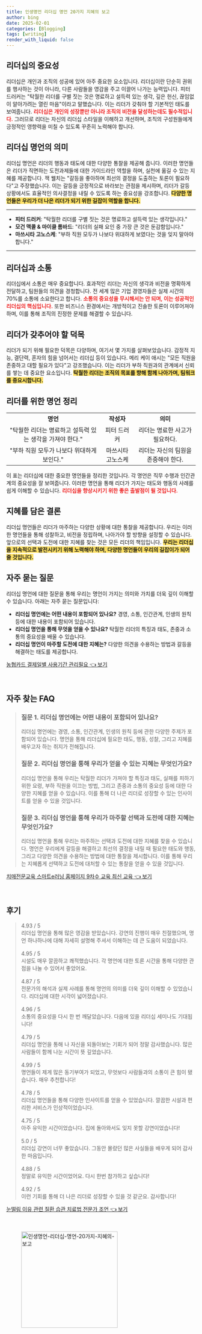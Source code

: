 ```yaml
---
title: 인생명언 리더십 명언 20가지 지혜의 보고
author: bing
date: 2025-02-01
categories: [Blogging]
tags: [writing]
render_with_liquid: false
---
```



<h2 id='리더십의 중요성'>리더십의 중요성</h2>

<p>리더십은 개인과 조직의 성공에 있어 아주 중요한 요소입니다. 리더십이란 단순히 권위를 행사하는 것이 아니라, 다른 사람들을 영감을 주고 이끌어 나가는 능력입니다. 피터 드러커는 "탁월한 리더를 구별 짓는 것은 명료하고 설득력 있는 생각, 깊은 헌신, 끊임없이 알아가려는 열린 마음"이라고 말했습니다. 이는 리더가 갖춰야 할 기본적인 태도를 보여줍니다. <b><span style="color: #ee2323;">리더십은 개인의 성장뿐만 아니라 조직의 비전을 달성하는데도 필수적입니다.</span></b> 그러므로 리더는 자신의 리더십 스타일을 이해하고 개선하며, 조직의 구성원들에게 긍정적인 영향력을 미칠 수 있도록 꾸준히 노력해야 합니다.</p>

<h2 id='리더십 명언의 의미'>리더십 명언의 의미</h2>

<p>리더십 명언은 리더의 행동과 태도에 대한 다양한 통찰을 제공해 줍니다. 이러한 명언들은 리더가 직면하는 도전과제들에 대한 가이드라인 역할을 하며, 실천에 옮길 수 있는 지혜를 제공합니다. 잭 웰치는 "갈등을 좋아하며 최선의 결정을 도출하는 토론이 필요하다"고 주장했습니다. 이는 갈등을 긍정적으로 바라보는 관점을 제시하며, 리더가 갈등 상황에서도 효율적인 의사결정을 내릴 수 있도록 하는 중요성을 강조합니다. <b><span style="background-color: #ffe066;">다양한 명언들은 우리가 더 나은 리더가 되기 위한 길잡이 역할을 합니다.</span></b></p>

<hr />

<ul>
    <li><b>피터 드러커</b>: "탁월한 리더를 구별 짓는 것은 명료하고 설득력 있는 생각입니다."</li>
    <li><b>모건 맥콜 & 마이클 롬바드</b>: "리더의 실패 요인 중 가장 큰 것은 둔감함입니다."</li>
    <li><b>마쓰시타 고노스케</b>: "부하 직원 모두가 나보다 위대하게 보였다는 것을 잊지 말아야 합니다."</li>
</ul>

<hr />

<h2 id='리더십과 소통'>리더십과 소통</h2>

<p>리더십에서 소통은 매우 중요합니다. 효과적인 리더는 자신의 생각과 비전을 명확하게 전달하고, 팀원들의 의견을 경청합니다. 전 세계 많은 기업 경영자들은 실제 시간의 70%를 소통에 소요한다고 합니다. <b><span style="color: #ee2323;">소통의 중요성을 무시해서는 안 되며, 이는 성공적인 리더십의 핵심입니다.</span></b> 또한 비즈니스 환경에서는 개방적이고 진솔한 토론이 이루어져야 하며, 이를 통해 조직의 진정한 문제를 해결할 수 있습니다.</p>

<h2 id='리더가 갖추어야 할 덕목'>리더가 갖추어야 할 덕목</h2>

<p>리더가 되기 위해 필요한 덕목은 다양하며, 여기서 몇 가지를 살펴보았습니다. 감정적 지능, 결단력, 혼자의 힘을 넘어서는 리더십 등이 있습니다. 메리 케이 애시는 "모든 직원을 존중하고 대할 필요가 있다"고 강조했습니다. 이는 리더가 부하 직원과의 관계에서 신뢰를 쌓는 데 중요한 요소입니다. <b><span style="background-color: #ffe066;">탁월한 리더는 조직의 목표를 향해 함께 나아가며, 팀워크를 중요시합니다.</span></b></p>

<h2 id='리더를 위한 명언 정리'>리더를 위한 명언 정리</h2>

<table>
    <tr>
        <td style="text-align: center; height: 17px;"><b>명언</b></td>
        <td style="text-align: center; height: 17px;"><b>작성자</b></td>
        <td style="text-align: center; height: 17px;"><b>의미</b></td>
    </tr>
    <tr>
        <td style="text-align: center; height: 17px;">"탁월한 리더는 명료하고 설득력 있는 생각을 가져야 한다."</td>
        <td style="text-align: center; height: 17px;">피터 드러커</td>
        <td style="text-align: center; height: 17px;">리더는 명료한 사고가 필요하다.</td>
    </tr>
    <tr>
        <td style="text-align: center; height: 17px;">"부하 직원 모두가 나보다 위대하게 보인다."</td>
        <td style="text-align: center; height: 17px;">마쓰시타 고노스케</td>
        <td style="text-align: center; height: 17px;">리더는 자신의 팀원을 존중해야 한다.</td>
    </tr>
</table>

<p>이 표는 리더십에 대한 중요한 명언들을 정리한 것입니다. 각 명언은 직무 수행과 인간관계의 중요성을 잘 보여줍니다. 이러한 명언을 통해 리더가 가지는 태도와 행동의 사례를 쉽게 이해할 수 있습니다. <b><span style="color: #ee2323;">리더십을 향상시키기 위한 좋은 출발점이 될 것입니다.</span></b></p>

<h2 id='지혜를 담은 결론'>지혜를 담은 결론</h2>

<p>리더십 명언들은 리더가 마주하는 다양한 상황에 대한 통찰을 제공합니다. 우리는 이러한 명언들을 통해 성찰하고, 비전을 정립하며, 나아가야 할 방향을 설정할 수 있습니다. 앞으로의 선택과 도전에 대한 지혜를 찾는 것은 모든 리더의 책임입니다. <b><span style="background-color: #ffe066;">우리는 리더십을 지속적으로 발전시키기 위해 노력해야 하며, 다양한 명언들이 우리의 길잡이가 되어 줄 것입니다.</span></b></p>

<h2 id='자주 묻는 질문'>자주 묻는 질문</h2>

<p>리더십 명언에 대한 질문을 통해 우리는 명언이 가지는 의미와 가치를 더욱 깊이 이해할 수 있습니다. 아래는 자주 묻는 질문입니다:</p>

<ul>
    <li><b>리더십 명언에는 어떤 내용이 포함되어 있나요?</b> 경영, 소통, 인간관계, 인생의 원칙 등에 대한 내용이 포함되어 있습니다.</li>
    <li><b>리더십 명언을 통해 무엇을 얻을 수 있나요?</b> 탁월한 리더의 특징과 태도, 존중과 소통의 중요성을 배울 수 있습니다.</li>
    <li><b>리더십 명언이 마주할 도전에 대한 지혜는?</b> 다양한 의견을 수용하는 방법과 갈등을 해결하는 태도를 제공합니다.</li>
</ul>


<p><a class="click-button" title="농협카드 결제일별 사용기간 관리필요" href="https://afficreate.github.io/posts/%EB%86%8D%ED%98%91%EC%B9%B4%EB%93%9C-%EA%B2%B0%EC%A0%9C%EC%9D%BC%EB%B3%84-%EC%82%AC%EC%9A%A9%EA%B8%B0%EA%B0%84-%EA%B4%80%EB%A6%AC%ED%95%84%EC%9A%94/" rel="dofollow">농협카드 결제일별 사용기간 관리필요 👈 보기</a></p><br>
<h2 id='자주_찾는_FAQ'>자주 찾는 FAQ</h2>
<div itemscope="" itemtype="https://schema.org/FAQPage"> 
<blockquote> 
<div itemscope="" itemprop="mainEntity" itemtype="https://schema.org/Question"> 
<h3 itemprop="name">질문 1. 리더십 명언에는 어떤 내용이 포함되어 있나요?</h3> 
<div itemscope="" itemprop="acceptedAnswer" itemtype="https://schema.org/Answer"> 
<span itemprop="text"> 
<p>리더십 명언에는 경영, 소통, 인간관계, 인생의 원칙 등에 관한 다양한 주제가 포함되어 있습니다. 명언을 통해 리더십에 필요한 태도, 행동, 성찰, 그리고 지혜를 배우고자 하는 취지가 전해집니다.</p> 
</span> 
</div> 
</div> 

<div itemscope="" itemprop="mainEntity" itemtype="https://schema.org/Question"> 
<h3 itemprop="name">질문 2. 리더십 명언을 통해 우리가 얻을 수 있는 지혜는 무엇인가요?</h3> 
<div itemscope="" itemprop="acceptedAnswer" itemtype="https://schema.org/Answer"> 
<span itemprop="text"> 
<p>리더십 명언을 통해 우리는 탁월한 리더가 가져야 할 특징과 태도, 실패를 피하기 위한 요령, 부하 직원을 이끄는 방법, 그리고 존중과 소통의 중요성 등에 대한 다양한 지혜를 얻을 수 있습니다. 이를 통해 더 나은 리더로 성장할 수 있는 인사이트를 얻을 수 있을 것입니다.</p> 
</span> 
</div> 
</div> 

<div itemscope="" itemprop="mainEntity" itemtype="https://schema.org/Question"> 
<h3 itemprop="name">질문 3. 리더십 명언을 통해 우리가 마주할 선택과 도전에 대한 지혜는 무엇인가요?</h3> 
<div itemscope="" itemprop="acceptedAnswer" itemtype="https://schema.org/Answer"> 
<span itemprop="text"> 
<p>리더십 명언을 통해 우리는 마주하는 선택과 도전에 대한 지혜를 찾을 수 있습니다. 명언은 우리에게 갈등을 해결하고 최선의 결정을 내릴 때 필요한 태도와 행동, 그리고 다양한 의견을 수용하는 방법에 대한 통찰을 제시합니다. 이를 통해 우리는 지혜롭게 선택하고 도전에 대처할 수 있는 통찰을 얻을 수 있을 것입니다.</p> 
</span> 
</div> 
</div> 
</blockquote> 
</div>
<p><a class="click-button" title="치매전문교육 스마트e러닝 홈페이지 9차수 교육 최신 교육" href="https://afficreate.github.io/posts/%EC%B9%98%EB%A7%A4%EC%A0%84%EB%AC%B8%EA%B5%90%EC%9C%A1-%EC%8A%A4%EB%A7%88%ED%8A%B8e%EB%9F%AC%EB%8B%9D-%ED%99%88%ED%8E%98%EC%9D%B4%EC%A7%80-9%EC%B0%A8%EC%88%98-%EA%B5%90%EC%9C%A1-%EC%B5%9C%EC%8B%A0-%EA%B5%90%EC%9C%A1/" rel="dofollow">치매전문교육 스마트e러닝 홈페이지 9차수 교육 최신 교육 👈 보기</a></p><br>
<h2 id='후기'>후기</h2>
<div itemscope itemtype="https://schema.org/Product">
  <blockquote>
  <div itemprop="review" itemscope itemtype="https://schema.org/Review">
      <div itemprop="reviewRating" itemscope itemtype="https://schema.org/Rating"> <span itemprop="ratingValue">4.93</span> / <span itemprop="bestRating">5</span> </div>
      <span itemprop="reviewBody">리더십 명언을 통해 많은 영감을 받았습니다. 강연의 진행이 매우 친절했으며, 명언 하나하나에 대해 자세히 설명해 주셔서 이해하는 데 큰 도움이 되었습니다.</span>
  </div>
  <br>
  <div itemprop="review" itemscope itemtype="https://schema.org/Review">
      <div itemprop="reviewRating" itemscope itemtype="https://schema.org/Rating"> <span itemprop="ratingValue">4.95</span> / <span itemprop="bestRating">5</span> </div>
      <span itemprop="reviewBody">시설도 매우 깔끔하고 쾌적했습니다. 각 명언에 대한 토론 시간을 통해 다양한 관점을 나눌 수 있어서 좋았어요.</span>
  </div>
  <br>
  <div itemprop="review" itemscope itemtype="https://schema.org/Review">
      <div itemprop="reviewRating" itemscope itemtype="https://schema.org/Rating"> <span itemprop="ratingValue">4.87</span> / <span itemprop="bestRating">5</span> </div>
      <span itemprop="reviewBody">전문가의 해석과 실제 사례를 통해 명언의 의미를 더욱 깊이 이해할 수 있었습니다. 리더십에 대한 시각이 넓어졌습니다.</span>
  </div>
  <br>
  <div itemprop="review" itemscope itemtype="https://schema.org/Review">
      <div itemprop="reviewRating" itemscope itemtype="https://schema.org/Rating"> <span itemprop="ratingValue">4.96</span> / <span itemprop="bestRating">5</span> </div>
      <span itemprop="reviewBody">소통의 중요성을 다시 한 번 깨달았습니다. 다음에 있을 리더십 세미나도 기대됩니다!</span>
  </div>
  <br>
  <div itemprop="review" itemscope itemtype="https://schema.org/Review">
      <div itemprop="reviewRating" itemscope itemtype="https://schema.org/Rating"> <span itemprop="ratingValue">4.79</span> / <span itemprop="bestRating">5</span> </div>
      <span itemprop="reviewBody">리더십 명언을 통해 나 자신을 되돌아보는 기회가 되어 정말 감사했습니다. 많은 사람들이 함께 나눈 시간이 뜻 깊었습니다.</span>
  </div>
  <br>
  <div itemprop="review" itemscope itemtype="https://schema.org/Review">
      <div itemprop="reviewRating" itemscope itemtype="https://schema.org/Rating"> <span itemprop="ratingValue">4.99</span> / <span itemprop="bestRating">5</span> </div>
      <span itemprop="reviewBody">명언들이 제게 많은 동기부여가 되었고, 무엇보다 사람들과의 소통이 큰 힘이 됐습니다. 매우 추천합니다!</span>
  </div>
  <br>
  <div itemprop="review" itemscope itemtype="https://schema.org/Review">
      <div itemprop="reviewRating" itemscope itemtype="https://schema.org/Rating"> <span itemprop="ratingValue">4.78</span> / <span itemprop="bestRating">5</span> </div>
      <span itemprop="reviewBody">리더십 명언들을 통해 다양한 인사이트를 얻을 수 있었습니다. 깔끔한 시설과 편리한 서비스가 인상적이었습니다.</span>
  </div>
  <br>
  <div itemprop="review" itemscope itemtype="https://schema.org/Review">
      <div itemprop="reviewRating" itemscope itemtype="https://schema.org/Rating"> <span itemprop="ratingValue">4.75</span> / <span itemprop="bestRating">5</span> </div>
      <span itemprop="reviewBody">아주 유익한 시간이었습니다. 집에 돌아와서도 잊지 못할 강연이었습니다!</span>
  </div>
  <br>
  <div itemprop="review" itemscope itemtype="https://schema.org/Review">
      <div itemprop="reviewRating" itemscope itemtype="https://schema.org/Rating"> <span itemprop="ratingValue">5.0</span> / <span itemprop="bestRating">5</span> </div>
      <span itemprop="reviewBody">리더십 강연이 너무 좋았습니다. 그동안 몰랐던 많은 사실들을 배우게 되어 감사한 마음입니다.</span>
  </div>
  <br>
  <div itemprop="review" itemscope itemtype="https://schema.org/Review">
      <div itemprop="reviewRating" itemscope itemtype="https://schema.org/Rating"> <span itemprop="ratingValue">4.88</span> / <span itemprop="bestRating">5</span> </div>
      <span itemprop="reviewBody">정말로 유익한 시간이었어요. 다시 한번 참가하고 싶습니다!</span>
  </div>
  <br>
  <div itemprop="review" itemscope itemtype="https://schema.org/Review">
      <div itemprop="reviewRating" itemscope itemtype="https://schema.org/Rating"> <span itemprop="ratingValue">4.92</span> / <span itemprop="bestRating">5</span> </div>
      <span itemprop="reviewBody">이런 기회를 통해 더 나은 리더로 성장할 수 있을 것 같군요. 감사합니다!</span>
  </div>
  </blockquote>
</div>
<p><a class="click-button" title="눈떨림 이유 관련 질환 습관 치료법 전문가 조언" href="https://afficreate.github.io/posts/%EB%88%88%EB%96%A8%EB%A6%BC-%EC%9D%B4%EC%9C%A0-%EA%B4%80%EB%A0%A8-%EC%A7%88%ED%99%98-%EC%8A%B5%EA%B4%80-%EC%B9%98%EB%A3%8C%EB%B2%95-%EC%A0%84%EB%AC%B8%EA%B0%80-%EC%A1%B0%EC%96%B8/" rel="dofollow">눈떨림 이유 관련 질환 습관 치료법 전문가 조언 👈 보기</a></p><br>
<figure class="image"><img src="https://afficreate.github.io/assets/img/thumbnail/인생명언-리더십-명언-20가지-지혜의-보고.webp" alt="인생명언-리더십-명언-20가지-지혜의-보고" width="256" height="256"></figure>